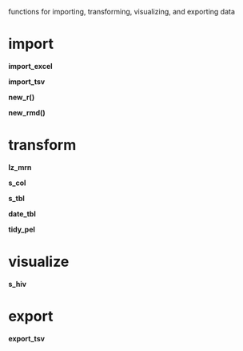 functions for importing, transforming, visualizing, and exporting data

# import

**import_excel**

**import_tsv**

**new_r()**

**new_rmd()**

# transform

**lz_mrn**

**s_col**

**s_tbl**

**date_tbl**

**tidy_pel**

# visualize

**s_hiv**

# export

**export_tsv**